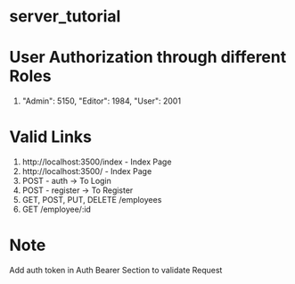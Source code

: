 # server_tutorial


# User Authorization through different Roles
1. "Admin": 5150,
   "Editor": 1984,
   "User": 2001



# Valid Links
1. http://localhost:3500/index - Index Page
2. http://localhost:3500/ - Index Page
3. POST - auth -> To Login
4. POST - register -> To Register
5. GET, POST, PUT, DELETE /employees
6. GET /employee/:id


# Note
Add auth token in Auth Bearer Section to validate Request

